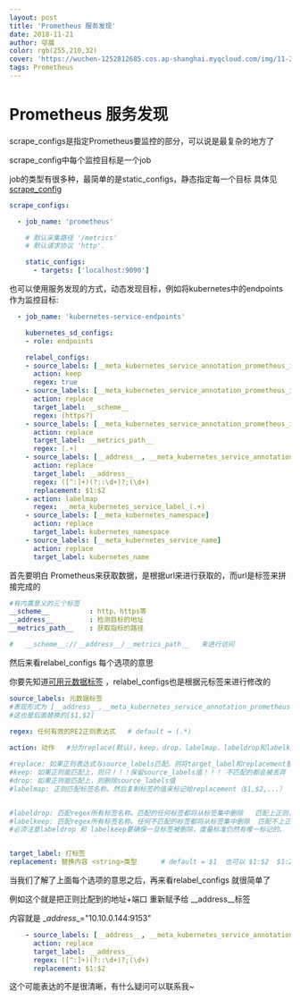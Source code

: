 ```yaml
---
layout: post
title: 'Prometheus 服务发现'
date: 2018-11-21
author: 邬晨
color: rgb(255,210,32)
cover: 'https://wuchen-1252812685.cos.ap-shanghai.myqcloud.com/img/11-21/PoniesWales_ZH-CN11520520997_1920x1080.jpg'
tags: Prometheus
---
```

# Prometheus 服务发现

scrape_configs是指定Prometheus要监控的部分，可以说是最复杂的地方了

scrape_config中每个监控目标是一个job

job的类型有很多种，最简单的是static_configs，静态指定每一个目标  具体见[scrape_config](https://prometheus.io/docs/prometheus/latest/configuration/configuration/#scrape_config)

```yaml
scrape_configs:

  - job_name: 'prometheus'

    # 默认采集路径 '/metrics'
    # 默认请求协议 'http'.

    static_configs:
      - targets: ['localhost:9090']
```

也可以使用服务发现的方式，动态发现目标，例如将kubernetes中的endpoints作为监控目标:

```yaml
  - job_name: 'kubernetes-service-endpoints'

    kubernetes_sd_configs:
    - role: endpoints

    relabel_configs:
    - source_labels: [__meta_kubernetes_service_annotation_prometheus_io_scrape]
      action: keep
      regex: true
    - source_labels: [__meta_kubernetes_service_annotation_prometheus_io_scheme]
      action: replace
      target_label: __scheme__
      regex: (https?)
    - source_labels: [__meta_kubernetes_service_annotation_prometheus_io_path]
      action: replace
      target_label: __metrics_path__
      regex: (.+)
    - source_labels: [__address__, __meta_kubernetes_service_annotation_prometheus_io_port]
      action: replace
      target_label: __address__
      regex: ([^:]+)(?::\d+)?;(\d+)
      replacement: $1:$2
    - action: labelmap
      regex: __meta_kubernetes_service_label_(.+)
    - source_labels: [__meta_kubernetes_namespace]
      action: replace
      target_label: kubernetes_namespace
    - source_labels: [__meta_kubernetes_service_name]
      action: replace
      target_label: kubernetes_name    
```



首先要明白 Prometheus来获取数据，是根据url来进行获取的，而url是标签来拼接完成的

```yaml
#有内置意义的三个标签
__scheme__          : http、https等
__address__         : 检测目标的地址 
__metrics_path__    : 获取指标的路径

#   __scheme__://__address__/__metrics_path__   来进行访问
```

然后来看relabel_configs 每个选项的意思

你要先知道[可用元数据标签](https://prometheus.io/docs/prometheus/latest/configuration/configuration/#kubernetes_sd_config) ，relabel_configs也是根据元标签来进行修改的

```yaml
source_labels: 元数据标签
#表现形式为 [__address__,__meta_kubernetes_service_annotation_prometheus_io_port]
#这也是后面替换的[$1,$2]
 
regex: 任何有效的RE2正则表达式   # default = (.*)

action: 动作   #分为replace(默认)，keep，drop，labelmap，labeldrop和labelkeep

#replace: 如果正则表达式与source_labels匹配。则将target_label和replacement替换为source_labels的值！！！($1,$2,...),如果正则表达式不匹配, 则不会进行替换
#keep: 如果正则能匹配上，则只！！！保留source_labels值！！！ 不匹配的都会被丢弃
#drop: 如果正则能匹配上，则删除source_labels值
#labelmap: 正则匹配标签名称。然后复制标签的值来标记给replacement（$1,$2,...）


#labeldrop: 匹配regex所有标签名称。匹配的任何标签都将从标签集中删除   匹配上正则，标签将被删除
#labelkeep: 匹配regex所有标签名称。任何不匹配的标签都将从标签集中删除  匹配不上正则，标签将被删除
#必须注意labeldrop 和 labelkeep要确保一旦标签被删除，度量标准仍然有唯一标记的。


target_label: 打标签
replacement: 替换内容 <string>类型      # default = $1  也可以 $1:$2  $1:222  等等
```



当我们了解了上面每个选项的意思之后，再来看relabel_configs 就很简单了

例如这个就是把正则比配到的地址+端口 重新赋予给 \__address__标签

内容就是  \__address__="10.10.0.144:9153"

```yaml
    - source_labels: [__address__, __meta_kubernetes_service_annotation_prometheus_io_port]
      action: replace
      target_label: __address__
      regex: ([^:]+)(?::\d+)?;(\d+)
      replacement: $1:$2
```



这个可能表达的不是很清晰，有什么疑问可以联系我~
